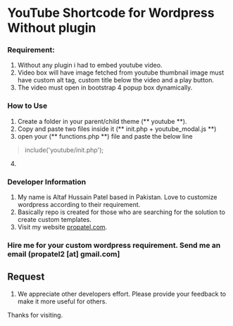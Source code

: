 # YouTube Shortcode for Wordpress Without plugin

### Requirement:
1. Without any plugin i had to embed youtube video.
2. Video box will have image fetched from youtube thumbnail image must have custom alt tag, custom title below the video and a play button.
3. The video must open in bootstrap 4 popup box dynamically.


### How to Use
1. Create a folder in your parent/child theme (** youtube **).
2. Copy and paste two files inside it (** init.php + youtube_modal.js **)
3. open your (** functions.php **) file and paste the below line

> include('youtube/init.php');

4. 

### Developer Information
1. My name is Altaf Hussain Patel based in Pakistan. Love to customize wordpress according to their requirement.
2. Basically repo is created for those who are searching for the solution to create custom templates.
3. Visit my website [propatel.com](https://propatel.com).

### Hire me for your custom wordpress requirement. Send me an email (propatel2 [at] gmail.com]

## Request
1. We appreciate other developers effort. Please provide your feedback to make it more useful for others.

Thanks for visiting.
